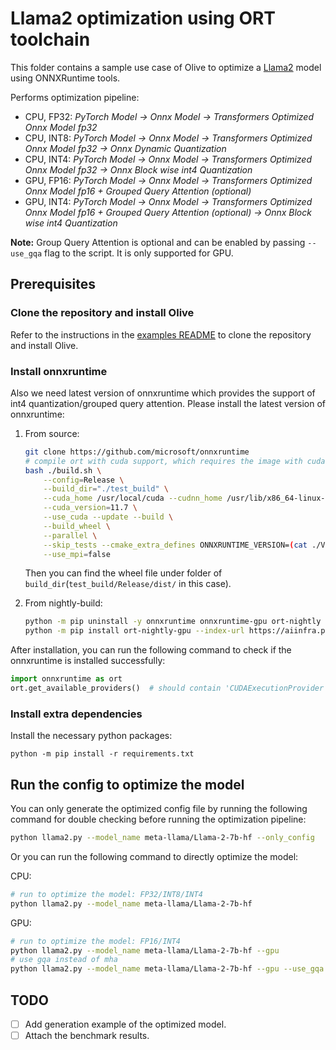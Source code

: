 # Llama2 optimization using ORT toolchain
This folder contains a sample use case of Olive to optimize a [Llama2](https://huggingface.co/meta-llama/Llama-2-7b-hf) model using ONNXRuntime tools.

Performs optimization pipeline:
- CPU, FP32: *PyTorch Model -> Onnx Model -> Transformers Optimized Onnx Model fp32*
- CPU, INT8: *PyTorch Model -> Onnx Model -> Transformers Optimized Onnx Model fp32 -> Onnx Dynamic Quantization*
- CPU, INT4: *PyTorch Model -> Onnx Model -> Transformers Optimized Onnx Model fp32 -> Onnx Block wise int4 Quantization*
- GPU, FP16: *PyTorch Model -> Onnx Model -> Transformers Optimized Onnx Model fp16 + Grouped Query Attention (optional)*
- GPU, INT4: *PyTorch Model -> Onnx Model -> Transformers Optimized Onnx Model fp16 + Grouped Query Attention (optional) -> Onnx Block wise int4 Quantization*

**Note:** Group Query Attention is optional and can be enabled by passing `--use_gqa` flag to the script. It is only supported for GPU.

## Prerequisites
### Clone the repository and install Olive

Refer to the instructions in the [examples README](../README.md) to clone the repository and install Olive.

### Install onnxruntime
<!-- TODO(anyone): remove this section after onnxruntime 1.16.2 is released -->
Also we need latest version of onnxruntime which provides the support of int4 quantization/grouped query attention. Please install the latest version of onnxruntime:

1. From source:
    ```bash
    git clone https://github.com/microsoft/onnxruntime
    # compile ort with cuda support, which requires the image with cuda and cudnn installed
    bash ./build.sh \
        --config=Release \
        --build_dir="./test_build" \
        --cuda_home /usr/local/cuda --cudnn_home /usr/lib/x86_64-linux-gnu/ \
        --cuda_version=11.7 \
        --use_cuda --update --build \
        --build_wheel \
        --parallel \
        --skip_tests --cmake_extra_defines ONNXRUNTIME_VERSION=(cat ./VERSION_NUMBER) \CMAKE_CUDA_ARCHITECTURES="70;75;80" \
        --use_mpi=false
    ```
    Then you can find the wheel file under folder of `build_dir`(`test_build/Release/dist/` in this case).

2. From nightly-build:
    ```bash
    python -m pip uninstall -y onnxruntime onnxruntime-gpu ort-nightly ort-nightly-gpu
    python -m pip install ort-nightly-gpu --index-url https://aiinfra.pkgs.visualstudio.com/PublicPackages/_packaging/ORT-Nightly/pypi/simple/
    ```

After installation, you can run the following command to check if the onnxruntime is installed successfully:
```python
import onnxruntime as ort
ort.get_available_providers()  # should contain 'CUDAExecutionProvider'
```

### Install extra dependencies
Install the necessary python packages:
```
python -m pip install -r requirements.txt
```

## Run the config to optimize the model
You can only generate the optimized config file by running the following command for double checking before running the optimization pipeline:
```bash
python llama2.py --model_name meta-llama/Llama-2-7b-hf --only_config
```

Or you can run the following command to directly optimize the model:

CPU:
```bash
# run to optimize the model: FP32/INT8/INT4
python llama2.py --model_name meta-llama/Llama-2-7b-hf
```

GPU:
```bash
# run to optimize the model: FP16/INT4
python llama2.py --model_name meta-llama/Llama-2-7b-hf --gpu
# use gqa instead of mha
python llama2.py --model_name meta-llama/Llama-2-7b-hf --gpu --use_gqa
```

## TODO
- [ ] Add generation example of the optimized model.
- [ ] Attach the benchmark results.
